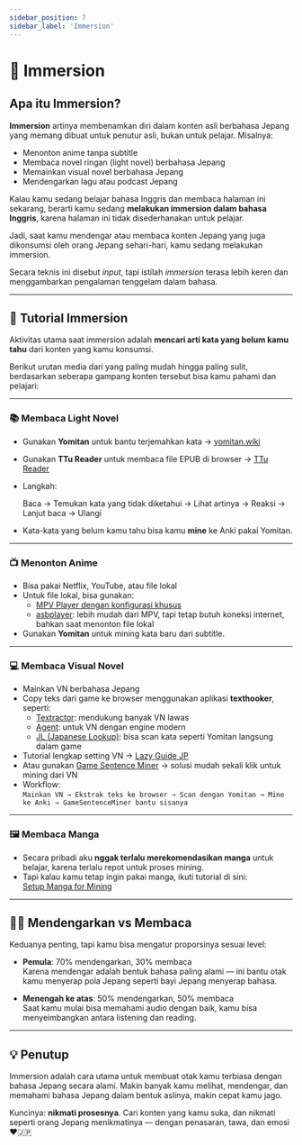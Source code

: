 ```yaml
---
sidebar_position: 7
sidebar_label: 'Immersion'
---
```


# 🧠 Immersion

## Apa itu Immersion?

**Immersion** artinya membenamkan diri dalam konten asli berbahasa Jepang yang memang dibuat untuk penutur asli, bukan untuk pelajar. Misalnya:

- Menonton anime tanpa subtitle
- Membaca novel ringan (light novel) berbahasa Jepang
- Memainkan visual novel berbahasa Jepang
- Mendengarkan lagu atau podcast Jepang

Kalau kamu sedang belajar bahasa Inggris dan membaca halaman ini sekarang, berarti kamu sedang **melakukan immersion dalam bahasa Inggris**, karena halaman ini tidak disederhanakan untuk pelajar.

Jadi, saat kamu mendengar atau membaca konten Jepang yang juga dikonsumsi oleh orang Jepang sehari-hari, kamu sedang melakukan immersion.

Secara teknis ini disebut *input*, tapi istilah *immersion* terasa lebih keren dan menggambarkan pengalaman tenggelam dalam bahasa.

---

## 🎯 Tutorial Immersion

Aktivitas utama saat immersion adalah **mencari arti kata yang belum kamu tahu** dari konten yang kamu konsumsi.

Berikut urutan media dari yang paling mudah hingga paling sulit, berdasarkan seberapa gampang konten tersebut bisa kamu pahami dan pelajari:

---

### 📚 Membaca Light Novel

- Gunakan **Yomitan** untuk bantu terjemahkan kata → [yomitan.wiki](https://yomitan.wiki)
- Gunakan **TTu Reader** untuk membaca file EPUB di browser → [TTu Reader](https://reader.ttsu.app/b?id=329)
- Langkah:
  
  Baca → Temukan kata yang tidak diketahui → Lihat artinya → Reaksi → Lanjut baca → Ulangi
  
- Kata-kata yang belum kamu tahu bisa kamu **mine** ke Anki pakai Yomitan.

---

### 📺 Menonton Anime

- Bisa pakai Netflix, YouTube, atau file lokal
- Untuk file lokal, bisa gunakan:
  - [MPV Player dengan konfigurasi khusus](https://github.com/kamperemu/jp-mpv-conf)
  - [asbplayer](https://github.com/killergerbah/asbplayer): lebih mudah dari MPV, tapi tetap butuh koneksi internet, bahkan saat menonton file lokal
- Gunakan **Yomitan** untuk mining kata baru dari subtitle.

---

### 💻 Membaca Visual Novel

- Mainkan VN berbahasa Jepang
- Copy teks dari game ke browser menggunakan aplikasi **texthooker**, seperti:
  - [Textractor](https://github.com/Artikash/Textractor): mendukung banyak VN lawas
  - [Agent](https://github.com/0xDC00/agent/releases/tag/nightly): untuk VN dengan engine modern
  - [JL (Japanese Lookup)](https://github.com/rampaa/JL): bisa scan kata seperti Yomitan langsung dalam game
- Tutorial lengkap setting VN → [Lazy Guide JP](https://lazyguidejp.github.io/jp-lazy-guide/setupVnOnPC/)
- Atau gunakan [Game Sentence Miner](https://github.com/bpwhelan/GameSentenceMiner/tree/main) → solusi mudah sekali klik untuk mining dari VN
- Workflow:  
  `Mainkan VN → Ekstrak teks ke browser → Scan dengan Yomitan → Mine ke Anki → GameSentenceMiner bantu sisanya`

---

### 🖼️ Membaca Manga

- Secara pribadi aku **nggak terlalu merekomendasikan manga** untuk belajar, karena terlalu repot untuk proses mining.
- Tapi kalau kamu tetap ingin pakai manga, ikuti tutorial di sini:  
  [Setup Manga for Mining](https://lazyguidejp.github.io/jp-lazy-guide/setupMangaOnPC/)

---

## 🧏‍♂️ Mendengarkan vs Membaca

Keduanya penting, tapi kamu bisa mengatur proporsinya sesuai level:

- **Pemula**: 70% mendengarkan, 30% membaca  
  Karena mendengar adalah bentuk bahasa paling alami — ini bantu otak kamu menyerap pola Jepang seperti bayi Jepang menyerap bahasa.

- **Menengah ke atas**: 50% mendengarkan, 50% membaca  
  Saat kamu mulai bisa memahami audio dengan baik, kamu bisa menyeimbangkan antara listening dan reading.

---

## 💡 Penutup

Immersion adalah cara utama untuk membuat otak kamu terbiasa dengan bahasa Jepang secara alami. Makin banyak kamu melihat, mendengar, dan memahami bahasa Jepang dalam bentuk aslinya, makin cepat kamu jago.

Kuncinya: **nikmati prosesnya**. Cari konten yang kamu suka, dan nikmati seperti orang Jepang menikmatinya — dengan penasaran, tawa, dan emosi ❤️🇯🇵
